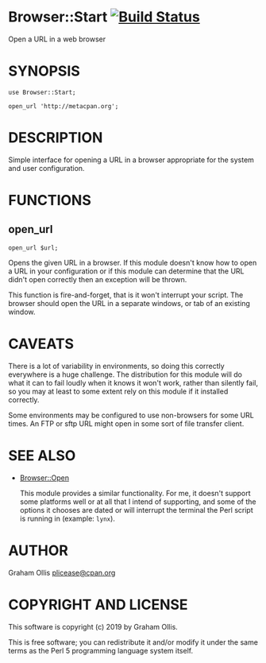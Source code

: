 # Browser::Start [![Build Status](https://secure.travis-ci.org/plicease/Browser-Start.png)](http://travis-ci.org/plicease/Browser-Start)

Open a URL in a web browser

# SYNOPSIS

    use Browser::Start;
    
    open_url 'http://metacpan.org';

# DESCRIPTION

Simple interface for opening a URL in a browser appropriate for the system
and user configuration.

# FUNCTIONS

## open\_url

    open_url $url;

Opens the given URL in a browser.  If this module doesn't know how to open
a URL in your configuration or if this module can determine that the
URL didn't open correctly then an exception will be thrown.

This function is fire-and-forget, that is it won't interrupt your script.
The browser should open the URL in a separate windows, or tab of an existing
window.

# CAVEATS

There is a lot of variability in environments, so doing this correctly everywhere
is a huge challenge.  The distribution for this module will do what it can to fail
loudly when it knows it won't work, rather than silently fail, so you may at least
to some extent rely on this module if it installed correctly.

Some environments may be configured to use non-browsers for some URL times.  An
FTP or sftp URL might open in some sort of file transfer client.

# SEE ALSO

- [Browser::Open](https://metacpan.org/pod/Browser::Open)

    This module provides a similar functionality.  For me, it doesn't support some
    platforms well or at all that I intend of supporting, and some of the options it
    chooses are dated or will interrupt the terminal the Perl script is running in
    (example: `lynx`).

# AUTHOR

Graham Ollis <plicease@cpan.org>

# COPYRIGHT AND LICENSE

This software is copyright (c) 2019 by Graham Ollis.

This is free software; you can redistribute it and/or modify it under
the same terms as the Perl 5 programming language system itself.
